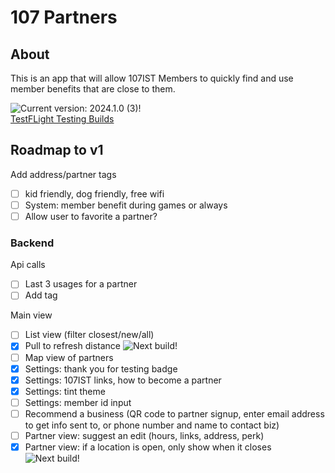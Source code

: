 # 107 Partners

## About

This is an app that will allow 107IST Members to quickly find and use member benefits that are close to them.

![Current version: 2024.1.0 (3)!](<https://img.shields.io/badge/current_version-2024.1.0_(3)-blue>)  
[TestFLight Testing Builds](https://testflight.apple.com/join/Fjx7M16y)

## Roadmap to v1

Add address/partner tags

- [ ] kid friendly, dog friendly, free wifi
- [ ] System: member benefit during games or always
- [ ] Allow user to favorite a partner?

### Backend

Api calls

- [ ] Last 3 usages for a partner
- [ ] Add tag

Main view

- [ ] List view (filter closest/new/all)
- [x] Pull to refresh distance ![Next build!](https://img.shields.io/badge/next_build-green)
- [ ] Map view of partners
- [x] Settings: thank you for testing badge
- [x] Settings: 107IST links, how to become a partner
- [x] Settings: tint theme
- [ ] Settings: member id input
- [ ] Recommend a business (QR code to partner signup, enter email address to get info sent to, or phone number and name to contact biz)
- [ ] Partner view: suggest an edit (hours, links, address, perk)
- [x] Partner view: if a location is open, only show when it closes ![Next build!](https://img.shields.io/badge/next_build-green)
